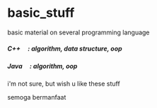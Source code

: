 # basic_stuff
basic material on several programming language

##### C++ &nbsp;&nbsp;&nbsp;&nbsp;: algorithm, data structure, oop
##### Java &nbsp;&nbsp;&nbsp;&nbsp;: algorithm, oop

i'm not sure, but wish u like these stuff

semoga bermanfaat
